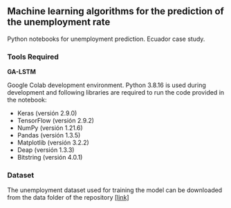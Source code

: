 ## Machine learning algorithms for the prediction of the unemployment rate

<p>
Python notebooks for unemployment prediction. Ecuador case study.
</p>

### Tools Required

**GA-LSTM**

<p>Google Colab development environment. Python 3.8.16 is used during development and following libraries are required to run the code provided in the notebook:</p>

* Keras (versión 2.9.0) 
* TensorFlow (versión 2.9.2)
* NumPy (versión 1.21.6)
* Pandas (versión 1.3.5)
* Matplotlib (versión 3.2.2)
* Deap (versión 1.3.3)
* Bitstring (versión 4.0.1) 

### Dataset

The unemployment dataset used for training the model can be downloaded from the data folder of the repository [[link]](https://github.com/kevinmero/unemployment-rate-prediction/tree/main/data/desempleo.csv)

